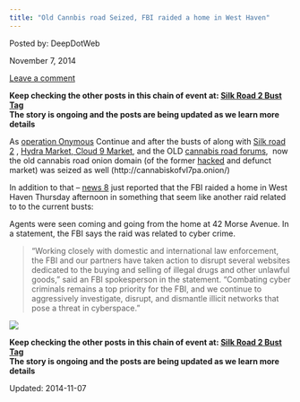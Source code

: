 ```yaml
---
title: "Old Cannbis road Seized, FBI raided a home in West Haven"
---
```


Posted by: DeepDotWeb

<span>November 7, 2014</span>

<a href="https://gir.pub/deepdotweb/2014/11/07/old-cannbis-road-seized-fbi-raided-home-west-haven/#respond">Leave a comment</a></span>
</p>
<p><strong>Keep checking the other posts in this chain of event at: <a href="tag/silkroad2bust/">Silk Road 2 Bust Tag<br />
</a>The story is ongoing and the posts are being updated as we learn more details</strong></p>
<p>As <a href="https://gir.pub/deepdotweb/2014/11/06/major-darknet-related-bust-ireland/">operation Onymous</a> Continue and after the busts of along with <a href="https://gir.pub/deepdotweb/2014/11/06/silk-road-2-seized/">Silk road 2</a> , <a href="https://gir.pub/deepdotweb/2014/11/06/multiple-market-takedown-hydra-marketplace-seized/">Hydra Market, Cloud 9 Market</a>, and the OLD <a href="https://gir.pub/deepdotweb/2014/11/06/cannbis-road-forums-seized/">cannabis road forums</a>,  now the old cannabis road onion domain (of the former <a href="https://gir.pub/deepdotweb/2014/08/25/cannabis-road-hacked-100000-in-btc-gone/">hacked</a> and defunct market) was seized as well (http://cannabiskofvl7pa.onion/)</p>
<p>In addition to that &#8211; <a href="http://wtnh.com/2014/11/06/fbi-agents-raid-west-haven-home/">news 8</a> just reported that the FBI raided a home in West Haven Thursday afternoon in something that seem like another raid related to to the current busts:</p>
<p>Agents were seen coming and going from the home at 42 Morse Avenue. In a statement, the FBI says the raid was related to cyber crime.</p>
<blockquote><p>“Working closely with domestic and international law enforcement, the FBI and our partners have taken action to disrupt several websites dedicated to the buying and selling of illegal drugs and other unlawful goods,” said an FBI spokesperson in the statement. “Combating cyber criminals remains a top priority for the FBI, and we continue to aggressively investigate, disrupt, and dismantle illicit networks that pose a threat in cyberspace.”</p></blockquote>
<img src="https://gir.pub/deepdotweb/imgs/2014/11/old-cannabisroad.png" />

<p><strong>Keep checking the other posts in this chain of event at: <a href="tag/silkroad2bust/">Silk Road 2 Bust Tag<br />
</a>The story is ongoing and the posts are being updated as we learn more details</strong></p>

Updated: 2014-11-07
    
